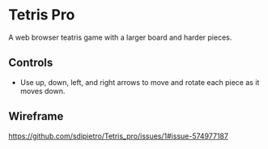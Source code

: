 # Tetris Pro
A web browser teatris game with a larger board and harder pieces.

## Controls
* Use up, down, left, and right arrows to move and rotate each piece as it moves down.

## Wireframe
https://github.com/sdipietro/Tetris_pro/issues/1#issue-574977187
